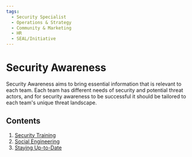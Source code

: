 ```yaml
---
tags:
  - Security Specialist
  - Operations & Strategy
  - Community & Marketing
  - HR
  - SEAL/Initiative
---
```


# Security Awareness

Security Awareness aims to bring essential information that is relevant to each team. Each team has different needs of security and potential threat actors, and for security awareness to be successful it should be tailored to each team's unique threat landscape.

## Contents

1. [Security Training](./security-training.md)
2. [Social Engineering](./social-engineering.md)
3. [Staying Up-to-Date](./staying-up-to-date.md)
